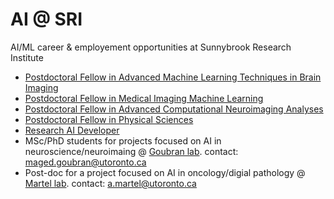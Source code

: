 # AI @ SRI
AI/ML career & employement opportunities at Sunnybrook Research Institute 

- [Postdoctoral Fellow in Advanced Machine Learning Techniques in Brain Imaging](https://sunnybrook.ca/employment/position.asp?c=16&id=9526&page=34014)
- [Postdoctoral Fellow in Medical Imaging Machine Learning](https://sunnybrook.ca/employment/position.asp?c=16&id=9997&page=34014)
- [Postdoctoral Fellow in Advanced Computational Neuroimaging Analyses](https://sunnybrook.ca/employment/position.asp?c=16&id=9530&page=34014)
- [Postdoctoral Fellow in Physical Sciences](https://sunnybrook.ca/employment/position.asp?c=16&id=10134&page=34014)
- [Research AI Developer](https://sunnybrook.ca/employment/position.asp?c=16&id=10132&page=34014)
- MSc/PhD students for projects focused on AI in neuroscience/neuroimaing @ [Goubran lab](https://medbio.utoronto.ca/faculty/goubran). contact: maged.goubran@utoronto.ca  
- Post-doc for a project focused on AI in oncology/digial pathology @ [Martel lab](https://medbio.utoronto.ca/faculty/martel). contact: a.martel@utoronto.ca
